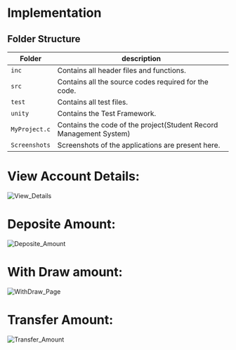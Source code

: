 # Implementation

## Folder Structure
Folder        | description
--------------| ----------------------------------------------
`inc`         |  Contains all header files and functions.
`src`         |  Contains all the source codes required for the code.
`test`        |  Contains all test files.
`unity`       | Contains the Test Framework.
`MyProject.c` | Contains the code of the project(Student Record Management System)
`Screenshots` | Screenshots of the applications are present here.


# View Account Details:
 ![View_Details](https://user-images.githubusercontent.com/101510031/161100674-d5e8b681-490d-44ae-8ddb-ddbe53b1c3f9.png)

# Deposite Amount:
  ![Deposite_Amount](https://user-images.githubusercontent.com/101510031/161101279-9cd275a6-2c49-466b-9779-14e7a0fadcf0.png)

# With Draw amount:
![WithDraw_Page](https://user-images.githubusercontent.com/101510031/161101884-c6ecbd67-62a2-48ba-853b-2727a57a769f.png)

# Transfer Amount:
![Transfer_Amount](https://user-images.githubusercontent.com/101510031/161119675-98651907-0676-484b-995e-d7dca955da9c.png)

